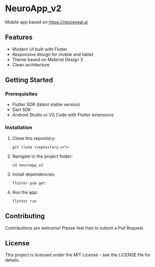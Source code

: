 # NeuroApp_v2

Mobile app based on https://neureveal.ai

## Features

- Modern UI built with Flutter
- Responsive design for mobile and tablet
- Theme based on Material Design 3
- Clean architecture

## Getting Started

### Prerequisites

- Flutter SDK (latest stable version)
- Dart SDK
- Android Studio or VS Code with Flutter extensions

### Installation

1. Clone this repository:
   ```
   git clone <repository-url>
   ```

2. Navigate to the project folder:
   ```
   cd neuroapp_v2
   ```

3. Install dependencies:
   ```
   flutter pub get
   ```

4. Run the app:
   ```
   flutter run
   ```

## Contributing

Contributions are welcome! Please feel free to submit a Pull Request.

## License

This project is licensed under the MIT License - see the LICENSE file for details.

